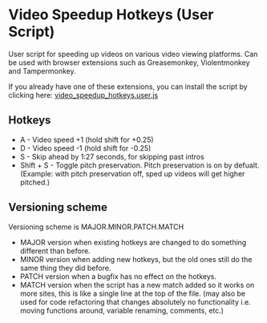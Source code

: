 # Video Speedup Hotkeys (User Script)
User script for speeding up videos on various video viewing platforms. Can be used with browser extensions such as Greasemonkey, Violentmonkey and Tampermonkey.

If you already have one of these extensions, you can install the script by clicking here: [video_speedup_hotkeys.user.js](https://github.com/Sanian-Creations/video_speedup_hotkeys/raw/main/video_speedup_hotkeys.user.js)

## Hotkeys
* A - Video speed +1 (hold shift for +0.25)
* D - Video speed -1 (hold shift for -0.25)
* S - Skip ahead by 1:27 seconds, for skipping past intros
* Shift + S - Toggle pitch preservation. Pitch preservation is on by defualt. (Example: with pitch preservation off, sped up videos will get higher pitched.)

## Versioning scheme
Versioning scheme is MAJOR.MINOR.PATCH.MATCH

* MAJOR version when existing hotkeys are changed to do something different than before.
* MINOR version when adding new hotkeys, but the old ones still do the same thing they did before.
* PATCH version when a bugfix has no effect on the hotkeys.
* MATCH version when the script has a new match added so it works on more sites, this is like a single line at the top of the file. (may also be used for code refactoring that changes absolutely no functionality i.e. moving functions around, variable renaming, comments, etc.)
